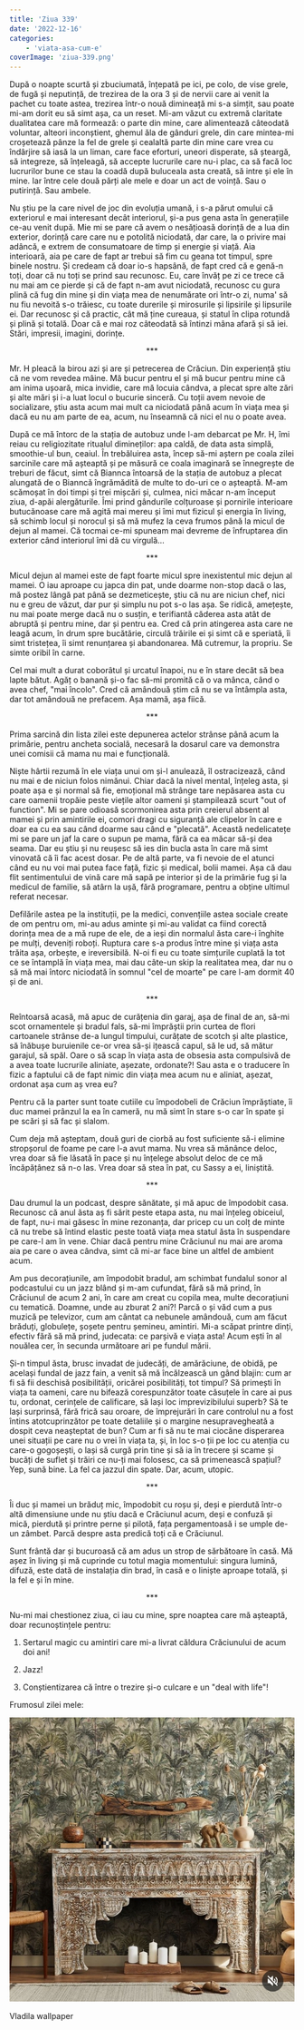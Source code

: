 ```yaml
---
title: 'Ziua 339'
date: '2022-12-16'
categories:
    - 'viata-asa-cum-e'
coverImage: 'ziua-339.png'
---
```


După o noapte scurtă și zbuciumată, înțepată pe ici, pe colo, de vise grele, de fugă și neputință, de trezirea de la ora 3 și de nervii care ai venit la pachet cu toate astea, trezirea într-o nouă dimineață mi s-a simțit, sau poate mi-am dorit eu să simt așa, ca un reset. Mi-am văzut cu extremă claritate dualitatea care mă formează: o parte din mine, care alimentează câteodată voluntar, alteori inconștient, ghemul ăla de gânduri grele, din care mintea-mi croșetează pânze la fel de grele și cealaltă parte din mine care vrea cu îndârjire să iasă la un liman, care face eforturi, uneori disperate, să șteargă, să integreze, să înțeleagă, să accepte lucrurile care nu-i plac, ca să facă loc lucrurilor bune ce stau la coadă după buluceala asta creată, să intre și ele în mine. Iar între cele două părți ale mele e doar un act de voință. Sau o putirință. Sau ambele.

Nu știu pe la care nivel de joc din evoluția umană, i s-a părut omului că exteriorul e mai interesant decât interiorul, și-a pus gena asta în generațiile ce-au venit după. Mie mi se pare că avem o nesățioasă dorință de a lua din exterior, dorință care care nu e potolită niciodată, dar care, la o privire mai adâncă, e extrem de consumatoare de timp și energie și viață. Aia interioară, aia pe care de fapt ar trebui să fim cu geana tot timpul, spre binele nostru. Și credeam că doar io-s hapsână, de fapt cred că e genă-n toți, doar că nu toți se prind sau recunosc. Eu, care învăț pe zi ce trece că nu mai am ce pierde și că de fapt n-am avut niciodată, recunosc cu gura plină că fug din mine și din viața mea de nenumărate ori într-o zi, numa' să nu fiu nevoită s-o trăiesc, cu toate durerile și mirosurile și lipsirile și lipsurile ei. Dar recunosc și că practic, cât mă ține cureaua, și statul în clipa rotundă și plină și totală. Doar că e mai roz câteodată să întinzi mâna afară și să iei. Stări, impresii, imagini, dorințe.

<p style="text-align: center;">***</p>

Mr. H pleacă la birou azi și are și petrecerea de Crăciun. Din experiență știu că ne vom revedea mâine. Mă bucur pentru el și mă bucur pentru mine că am inima ușoară, mica invidie, care mă locuia cândva, a plecat spre alte zări și alte mări și i-a luat locul o bucurie sinceră. Cu toții avem nevoie de socializare, știu asta acum mai mult ca niciodată până acum în viața mea și dacă eu nu am parte de ea, acum, nu înseamnă că nici el nu o poate avea.

După ce mă întorc de la stația de autobuz unde l-am debarcat pe Mr. H, îmi reiau cu religiozitate ritualul dimineților: apa caldă, de data asta simplă, smoothie-ul bun, ceaiul. În trebăluirea asta, încep să-mi aștern pe coala zilei sarcinile care mă așteaptă și pe măsură ce coala imaginară se înnegrește de treburi de făcut, simt că Biannca întoarsă de la stația de autobuz a plecat alungată de o Bianncă îngrămădită de multe to do-uri ce o așteaptă. M-am scămoșat în doi timpi și trei mișcări și, culmea, nici măcar n-am început ziua, d-apăi alergăturile. Îmi prind gândurile colțuroase și pornirile interioare butucănoase care mă agită mai mereu și îmi mut fizicul și energia în living, să schimb locul și norocul și să mă mufez la ceva frumos până la micul de dejun al mamei. Că tocmai ce-mi spuneam mai devreme de înfruptarea din exterior când interiorul îmi dă cu virgulă…

<p style="text-align: center;">***</p>

Micul dejun al mamei este de fapt foarte micul spre inexistentul mic dejun al mamei. O iau aproape cu japca din pat, unde doarme non-stop dacă o las, mă postez lângă pat până se dezmeticește, știu că nu are niciun chef, nici nu e greu de văzut, dar pur și simplu nu pot s-o las așa. Se ridică, amețește, nu mai poate merge dacă nu o susțin, e terifiantă căderea asta atât de abruptă și pentru mine, dar și pentru ea. Cred că prin atingerea asta care ne leagă acum, în drum spre bucătărie, circulă trăirile ei și simt că e speriată, îi simt tristețea, îi simt renunțarea și abandonarea. Mă cutremur, la propriu. Se simte oribil în carne.

Cel mai mult a durat coborâtul și urcatul înapoi, nu e în stare decât să bea lapte bătut. Agăț o banană și-o fac să-mi promită că o va mânca, când o avea chef, "mai încolo". Cred că amândouă știm că nu se va întâmpla asta, dar tot amândouă ne prefacem. Așa mamă, așa fiică.

<p style="text-align: center;">***</p>

Prima sarcină din lista zilei este depunerea actelor strânse până acum la primărie, pentru ancheta socială, necesară la dosarul care va demonstra unei comisii că mama nu mai e funcțională.

Niște hârtii rezumă în ele viața unui om și-l anulează, îl ostracizează, când nu mai e de niciun folos nimănui. Chiar dacă la nivel mental, înțeleg asta, și poate așa e și normal să fie, emoțional mă strânge tare nepăsarea asta cu care oamenii tropăie peste viețile altor oameni și ștampilează scurt "out of function". Mi se pare odioasă scormonirea asta prin creierul absent al mamei și prin amintirile ei, comori dragi cu siguranță ale clipelor în care e doar ea cu ea sau când doarme sau când e "plecată". Această nedelicatețe mi se pare un jaf la care o supun pe mama, fără ca ea măcar să-și dea seama. Dar eu știu și nu reușesc să ies din bucla asta în care mă simt vinovată că îi fac acest dosar. Pe de altă parte, va fi nevoie de el atunci când eu nu voi mai putea face față, fizic și medical, bolii mamei. Așa că dau flit sentimentului de vină care mă sapă pe interior și de la primărie fug și la medicul de familie, să atârn la ușă, fără programare, pentru a obține ultimul referat necesar.

Defilările astea pe la instituții, pe la medici, convențiile astea sociale create de om pentru om, mi-au adus aminte și mi-au validat ca fiind corectă dorința mea de a mă rupe de ele, de a ieși din normalul ăsta care-i înghite pe mulți, deveniți roboți. Ruptura care s-a produs între mine și viața asta trăita așa, orbește, e ireversibilă. N-oi fi eu cu toate simțurile cuplată la tot ce se întamplă în viața mea, mai dau câte-un skip la realitatea mea, dar nu o să mă mai întorc niciodată în somnul "cel de moarte" pe care l-am dormit 40 și de ani.

<p style="text-align: center;">***</p>

Reîntoarsă acasă, mă apuc de curățenia din garaj, așa de final de an, să-mi scot ornamentele și bradul fals, să-mi împrăștii prin curtea de flori cartoanele strânse de-a lungul timpului, curățate de scotch și alte plastice, să înăbușe buruienile ce-or vrea să-și ițească capul, să le ud, să mătur garajul, să spăl. Oare o să scap în viața asta de obsesia asta compulsivă de a avea toate lucrurile aliniate, așezate, ordonate?! Sau asta e o traducere în fizic a faptului că de fapt nimic din viața mea acum nu e aliniat, așezat, ordonat așa cum aș vrea eu?

Pentru că la parter sunt toate cutiile cu împodobeli de Crăciun împrăștiate, îi duc mamei prânzul la ea în cameră, nu mă simt în stare s-o car în spate și pe scări și să fac și slalom.

Cum deja mă așteptam, două guri de ciorbă au fost suficiente să-i elimine stropșorul de foame pe care l-a avut mama. Nu vrea să mănânce deloc, vrea doar să fie lăsată în pace și nu înțelege absolut deloc de ce mă încăpățânez să n-o las. Vrea doar să stea în pat, cu Sassy a ei, liniștită.

<p style="text-align: center;">***</p>

Dau drumul la un podcast, despre sănătate, și mă apuc de împodobit casa. Recunosc că anul ăsta aș fi sărit peste etapa asta, nu mai înțeleg obiceiul, de fapt, nu-i mai găsesc în mine rezonanța, dar pricep cu un colț de minte că nu trebe să întind elastic peste toată viața mea statul ăsta în suspendare pe care-l am în vene. Chiar dacă pentru mine Crăciunul nu mai are aroma aia pe care o avea cândva, simt că mi-ar face bine un altfel de ambient acum.

Am pus decorațiunile, am împodobit bradul, am schimbat fundalul sonor al podcastului cu un jazz blând și m-am cufundat, fără să mă prind, în Crăciunul de acum 2 ani, în care am creat cu copila mea, multe decorațiuni cu tematică. Doamne, unde au zburat 2 ani?! Parcă o și văd cum a pus muzică pe televizor, cum am cântat ca nebunele amândouă, cum am făcut brăduți, globulețe, șoșete pentru șemineu, amintiri. Mi-a scăpat printre dinți, efectiv fără să mă prind, judecata: ce parșivă e viața asta! Acum ești în al nouălea cer, în secunda următoare ari pe fundul mării.

Și-n timpul ăsta, brusc invadat de judecăți, de amărăciune, de obidă, pe același fundal de jazz fain, a venit să mă încălzească un gând blajin: cum ar fi să fii deschisă posibilității, oricărei posibilități, tot timpul? Să primești în viața ta oameni, care nu bifează corespunzător toate căsuțele în care ai pus tu, ordonat, cerințele de calificare, să lași loc imprevizibilului superb? Să te lași surprinsă, fără frică sau oroare, de împrejurări în care controlul nu a fost întins atotcuprinzător pe toate detaliile și o margine nesupravegheată a dospit ceva neașteptat de bun? Cum ar fi să nu te mai ciocăne disperarea unei situații pe care nu o vrei în viața ta, și, în loc s-o ții pe loc cu atenția cu care-o gogoșești, o lași să curgă prin tine și să ia în trecere și scame și bucăți de suflet și trăiri ce nu-ți mai folosesc, ca să primenească spațiul? Yep, sună bine. La fel ca jazzul din spate. Dar, acum, utopic.

<p style="text-align: center;">***</p>

Îi duc și mamei un brăduț mic, împodobit cu roșu și, deși e pierdută într-o altă dimensiune unde nu știu dacă e Crăciunul acum, deși e confuză și mică, pierdută și printre perne și pilotă, fața pergamentoasă i se umple de-un zâmbet. Parcă despre asta predică toți că e Crăciunul.

Sunt frântă dar și bucuroasă că am adus un strop de sărbătoare în casă. Mă așez în living și mă cuprinde cu totul magia momentului: singura lumină, difuză, este dată de instalația din brad, în casă e o liniște aproape totală, și la fel e și în mine.

<p style="text-align: center;">***</p>

Nu-mi mai chestionez ziua, ci iau cu mine, spre noaptea care mă așteaptă, doar recunoștințele pentru:

1. Sertarul magic cu amintiri care mi-a livrat căldura Crăciunului de acum doi ani!

2. Jazz!

3. Conștientizarea că între o trezire și-o culcare e un "deal with life"!

Frumosul zilei mele:

![](images/339.jpeg)

Vladila wallpaper
